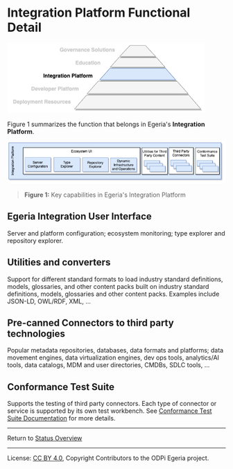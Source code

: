 <!-- SPDX-License-Identifier: CC-BY-4.0 -->
<!-- Copyright Contributors to the ODPi Egeria project 2020. -->

# Integration Platform Functional Detail

![log](integration-platform-logo.png)


Figure 1 summarizes the function that belongs in Egeria's
**Integration Platform**.

![Figure 1](integration-platform-functional-detail.png#pagewidth)
> **Figure 1:** Key capabilities in Egeria's Integration Platform

## Egeria Integration User Interface

Server and platform configuration; ecosystem monitoring; type explorer and repository explorer.

## Utilities and converters
Support for different standard formats to load industry standard definitions, models, glossaries,
and other content packs built on industry standard definitions, models,
glossaries and other content packs.  Examples include JSON-LD, OWL/RDF, XML, ...

## Pre-canned Connectors to third party technologies
Popular metadata repositories, databases, data formats and platforms;
data movement engines, data virtualization engines, dev ops tools,
analytics/AI tools, data catalogs, MDM and user directories, CMDBs, SDLC tools, ...

## Conformance Test Suite
Supports the testing of third party connectors.  Each type of connector or service is supported
by its own test workbench.  See [Conformance Test Suite Documentation](../../../open-metadata-conformance-suite)
for more details.

----
Return to [Status Overview](.)

----
License: [CC BY 4.0](https://creativecommons.org/licenses/by/4.0/),
Copyright Contributors to the ODPi Egeria project.